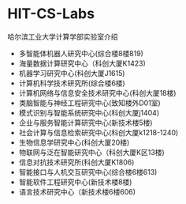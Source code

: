 # HIT-CS-Labs
哈尔滨工业大学计算学部实验室介绍

- 多智能体机器人研究中心(综合楼8楼819)
- 海量数据计算研究中心（科创大厦K1423)
- 机器学习研究中心(科创大厦J1615)
- 计算机科学技术研究所(综合楼6楼)
- 计算机网络与信息安全技术研究中心(科创大厦18楼)
- 类脑智能与神经工程研究中心(致知楼外D01室)
- 模式识别与智能系统研究中心(科创大厦j1404)
- 企业与服务智能计算研究中心(新技术楼5楼)
- 社会计算与信息检索研究中心(科创大厦k1218-1240)
- 生物信息学研究中心(科创大厦20楼)
- 物联网与泛在智能研究中心（科创大厦K区13楼)
- 信息对抗技术研究所(科创大厦K1806)
- 智能接口与人机交互研究中心(综合楼6楼613)
- 智能软件工程研究中心(新技术楼8楼)
- 语言技术研究中心（新技术楼6楼606)
